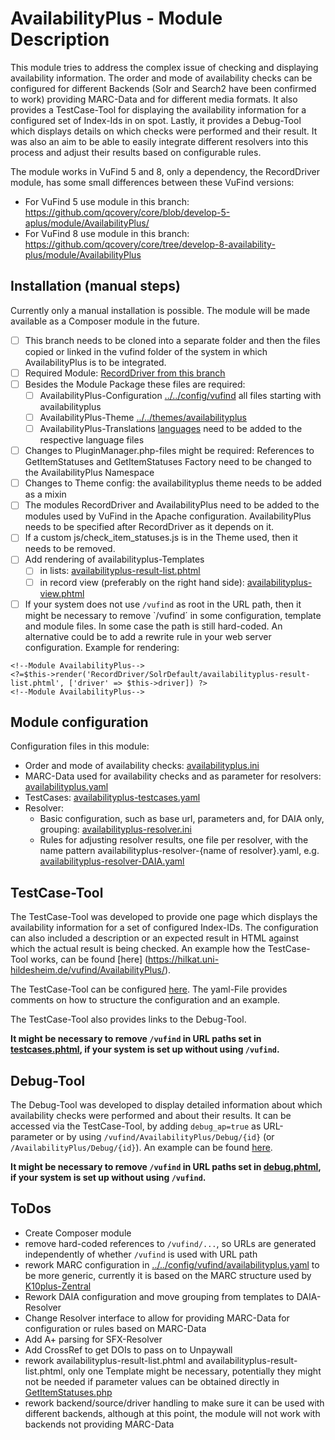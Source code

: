 # AvailabilityPlus - Module Description

This module tries to address the complex issue of checking and displaying availability information. The order and mode of availability checks can be configured for different Backends (Solr and Search2 have been confirmed to work) providing MARC-Data and for different media formats. It also provides a TestCase-Tool for displaying the availability information for a configured set of Index-Ids in on spot. Lastly, it provides a Debug-Tool which displays details on which checks were performed and their result. It was also an aim to be able to easily integrate different resolvers into this process and adjust their results based on configurable rules.

The module works in VuFind 5 and 8, only a dependency, the RecordDriver module, has some small differences between these VuFind versions:
- For VuFind 5 use module in this branch: https://github.com/qcovery/core/blob/develop-5-aplus/module/AvailabilityPlus/
- For VuFind 8 use module in this branch: https://github.com/qcovery/core/tree/develop-8-availability-plus/module/AvailabilityPlus

## Installation (manual steps)

Currently only a manual installation is possible. The module will be made available as a Composer module in the future. 

- [ ] This branch needs to be cloned into a separate folder and then the files copied or linked in the vufind folder of the system in which AvailabilityPlus is to be integrated. 
- [ ] Required Module: [RecordDriver from this branch](../RecordDriver)
- [ ] Besides the Module Package these files are required:
  - [ ] AvailabilityPlus-Configuration [../../config/vufind](../../config/vufind) all files starting with availabilityplus
  - [ ] AvailabilityPlus-Theme [../../themes/availabilityplus](../../themes/availabilityplus)
  - [ ] AvailabilityPlus-Translations [languages](languages/) need to be added to the respective language files
- [ ] Changes to PluginManager.php-files might be required: References to GetItemStatuses and GetItemStatuses Factory need to be changed to the AvailabilityPlus Namespace
- [ ] Changes to Theme config: the availabilityplus theme needs to be added as a mixin
- [ ] The modules RecordDriver and AvailabilityPlus need to be added to the modules used by VuFind in the Apache configuration. AvailabilityPlus needs to be specified after RecordDriver as it depends on it. 
- [ ] If a custom js/check_item_statuses.js is in the Theme used, then it needs to be removed.
- [ ] Add rendering of availabilityplus-Templates
  - [ ] in lists: [availabilityplus-result-list.phtml](../../themes/availabilityplus/templates/RecordDriver/SolrDefault/availabilityplus-result-list.phtml)
  - [ ] in record view (preferably on the right hand side): [availabilityplus-view.phtml](../themes/availabilityplus/templates/record/availabilityplus-view.phtml)
- [ ] If your system does not use `/vufind` as root in the URL path, then it might be necessary to remove `/vufind´ in some configuration, template and module files. In some case the path is still hard-coded. An alternative could be to add a rewrite rule in your web server configuration.
Example for rendering:
```
<!--Module AvailabilityPlus-->
<?=$this->render('RecordDriver/SolrDefault/availabilityplus-result-list.phtml', ['driver' => $this->driver]) ?>
<!--Module AvailabilityPlus-->
```

## Module configuration
Configuration files in this module:
- Order and mode of availability checks: [availabilityplus.ini](../../config/vufind/availabilityplus.ini)
- MARC-Data used for availability checks and as parameter for resolvers: [availabilityplus.yaml](../../config/vufind/availabilityplus.yaml)
- TestCases: [availabilityplus-testcases.yaml](../../config/vufind/availabilityplus-testcases.yaml)
- Resolver:
  - Basic configuration, such as base url, parameters and, for DAIA only, grouping: [availabilityplus-resolver.ini](../../config/vufind/availabilityplus-resolver.ini)
  - Rules for adjusting resolver results, one file per resolver, with the name pattern availabilityplus-resolver-{name of resolver}.yaml, e.g. [availabilityplus-resolver-DAIA.yaml](../../config/vufind/availabilityplus-resolver-DAIA.yaml)

## TestCase-Tool

The TestCase-Tool was developed to provide one page which displays the availability information for a set of configured Index-IDs. The configuration can also included a description or an expected result in HTML against which the actual result is being checked. An example how the TestCase-Tool works, can be found [here] (https://hilkat.uni-hildesheim.de/vufind/AvailabilityPlus/).

The TestCase-Tool can be configured [here](../../config/vufind/availabilityplus-testcases.yaml). The yaml-File provides comments on how to structure the configuration and an example.

The TestCase-Tool also provides links to the Debug-Tool. 

**It might be necessary to remove `/vufind` in URL paths set in [testcases.phtml](../../themes/availabilityplus/templates/availabilityplus/testcases.phtml), if your system is set up without using `/vufind`.**

## Debug-Tool

The Debug-Tool was developed to display detailed information about which availability checks were performed and about their results. It can be accessed via the TestCase-Tool, by adding `debug_ap=true` as URL-parameter or by using `/vufind/AvailabilityPlus/Debug/{id}` (or `/AvailabilityPlus/Debug/{id}`). An example can be found [here](https://hilkat.uni-hildesheim.de/vufind/AvailabilityPlus/Debug/389600296?list=1&driver=Solr).

**It might be necessary to remove `/vufind` in URL paths set in [debug.phtml](../../themes/availabilityplus/templates/availabilityplus/debug.phtml), if your system is set up without using `/vufind`.**

## ToDos
- Create Composer module
- remove hard-coded references to `/vufind/...`, so URLs are generated independently of whether `/vufind` is used with URL path
- rework MARC configuration in [../../config/vufind/availabilityplus.yaml](../../config/vufind/availabilityplus.yaml) to be more generic, currently it is based on the MARC structure used by [K10plus-Zentral](https://github.com/gbv/findex-config/tree/master/SolrCloud)
- Rework DAIA configuration and move grouping from templates to DAIA-Resolver
- Change Resolver interface to allow for providing MARC-Data for configuration or rules based on MARC-Data
- Add A+ parsing for SFX-Resolver
- Add CrossRef to get DOIs to pass on to Unpaywall
- rework availabilityplus-result-list.phtml and availabilityplus-result-list.phtml, only one Template might be necessary, potentially they might not be needed if parameter values can be obtained directly in [GetItemStatuses.php](src/AvailabilityPlus/AjaxHandler/GetItemStatuses.php#L94)
- rework backend/source/driver handling to make sure it can be used with different backends, although at this point, the module will not work with backends not providing MARC-Data
